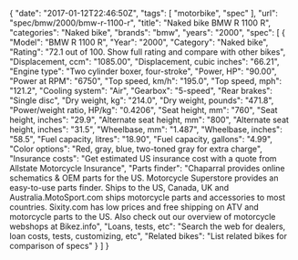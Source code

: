 {
    "date": "2017-01-12T22:46:50Z",
    "tags": [
        "motorbike",
        "spec"
    ],
    "url": "spec\/bmw\/2000\/bmw-r-1100-r",
    "title": "Naked bike BMW R 1100 R",
    "categories": "Naked bike",
    "brands": "bmw",
    "years": "2000",
    "spec": [
        {
            "Model": "BMW R 1100 R",
            "Year": "2000",
            "Category": "Naked bike",
            "Rating": "72.1 out of 100. Show full rating and compare with other bikes",
            "Displacement, ccm": "1085.00",
            "Displacement, cubic inches": "66.21",
            "Engine type": "Two cylinder boxer, four-stroke",
            "Power, HP": "90.00",
            "Power at RPM": "6750",
            "Top speed, km\/h": "195.0",
            "Top speed, mph": "121.2",
            "Cooling system": "Air",
            "Gearbox": "5-speed",
            "Rear brakes": "Single disc",
            "Dry weight, kg": "214.0",
            "Dry weight, pounds": "471.8",
            "Power\/weight ratio, HP\/kg": "0.4206",
            "Seat height, mm": "760",
            "Seat height, inches": "29.9",
            "Alternate seat height, mm": "800",
            "Alternate seat height, inches": "31.5",
            "Wheelbase, mm": "1.487",
            "Wheelbase, inches": "58.5",
            "Fuel capacity, litres": "18.90",
            "Fuel capacity, gallons": "4.99",
            "Color options": "Red, gray, blue, two-toned gray for extra charge",
            "Insurance costs": "Get estimated US insurance cost with a quote from Allstate Motorcycle Insurance",
            "Parts finder": "Chaparral provides online schematics & OEM parts for the US.   Motorcycle Superstore provides an easy-to-use parts finder. Ships to the US, Canada, UK and Australia.MotoSport.com ships motorcycle parts and accessories to most countries.    Sixity.com has low prices and free shipping on ATV and motorcycle parts to the US. Also check out our overview of motorcycle webshops at Bikez.info",
            "Loans, tests, etc": "Search the web for dealers, loan costs, tests, customizing, etc",
            "Related bikes": "List related bikes for comparison of specs"
        }
    ]
}